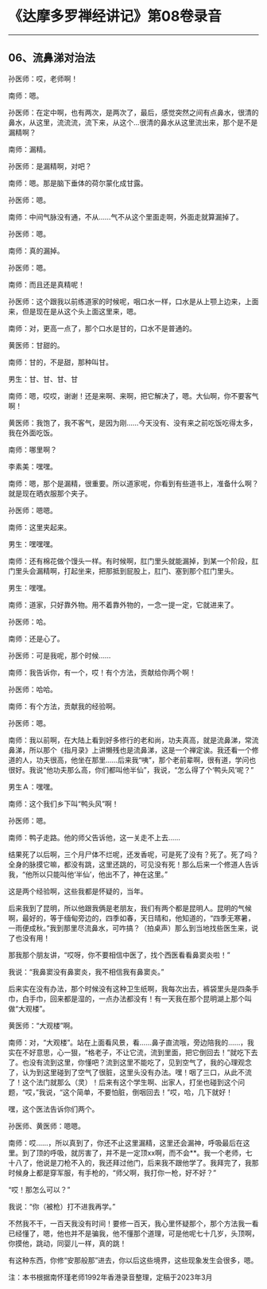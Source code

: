# 《达摩多罗禅经讲记》第08卷录音

------

## 06、流鼻涕对治法

孙医师：哎，老师啊！

南师：嗯。

孙医师：在定中啊，也有两次，是两次了，最后，感觉突然之间有点鼻水，很清的鼻水，从这里，流流流，流下来，从这个…很清的鼻水从这里流出来，那个是不是漏精啊？

南师：漏精。

孙医师：是漏精啊，对吧？

南师：嗯。那是脑下垂体的荷尔蒙化成甘露。

孙医师：嗯。

南师：中间气脉没有通，不从……气不从这个里面走啊，外面走就算漏掉了。

孙医师：嗯。

南师：真的漏掉。

孙医师：嗯。

南师：而且还是真精呢！

孙医师：这个跟我以前练道家的时候呢，咽口水一样，口水是从上颚上边来，上面来，但是现在是从这个头上面这里来，嗯。

南师：对，更高一点了，那个口水是甘的，口水不是普通的。

黄医师：甘甜的。

南师：甘的，不是甜，那种叫甘。

男生：甘、甘、甘、甘

南师：嗯，哎哎，谢谢！还是来啊、来啊，把它解决了，嗯。大仙啊，你不要客气啊！

黄医师：我饱了，我不客气，是因为刚……今天没有、没有来之前吃饭吃得太多，我在外面吃饭。

南师：哪里啊？

李素美：嘿嘿。

南师：嗯，那个是漏精，很重要。所以道家呢，你看到有些道书上，准备什么啊？就是现在晒衣服那个夹子。

孙医师：嗯嗯。

南师：这里夹起来。

男生：嘿嘿嘿。

南师：还有棉花做个馒头一样。有时候啊，肛门里头就能漏掉，到某一个阶段，肛门里头会漏精啊，打起坐来，把那抵到屁股上，肛门、塞到那个肛门里头。

男生：嘿嘿。

南师：道家，只好靠外物。用不着靠外物的，一念一提一定，它就进来了。

孙医师：哈。

南师：还是心了。

孙医师：可是我呢，那个时候……

南师：我告诉你，有一个，哎！有个方法，贡献给你两个啊！

孙医师：哈哈。

南师：有个方法，贡献我的经验啊。

孙医师：嗯。

南师：我以前啊，在大陆上看到好多修行的老和尚，功夫真高，就是流鼻涕，常流鼻涕，所以那个《指月录》上讲懒残也是流鼻涕，这是一个禅定诶。我还看一个修道的人，功夫很高，他坐在那里……后来我“咦”，那个老前辈啊，很有道，学问也很好。我说“他功夫那么高，你们都叫他半仙”，我说，“怎么得了个‘鸭头风’呢？”

男生Ａ：嘿嘿。

南师：这个我们乡下叫“鸭头风”啊！

孙医师：嗯。

南师：鸭子走路。他的师父告诉他，这一关走不上去……

结果死了以后啊，三个月尸体不烂呢，还发香呢，可是死了没有？死了。死了吗？全身的脉摸它嘛，都没有跳，这里还跳的，可见没有死！那么后来一个修道人告诉我，“他所以只能叫他‘半仙’，他出不了，神在这里。”

这是两个经验啊，这些我都是怀疑的，当年。

后来我到了昆明，所以他跟我俩是老朋友，我们有两个都是昆明人。昆明的气候啊，最好的，等于缅甸旁边的，四季如春，天日晴和，他知道的，“四季无寒暑，一雨便成秋。”我到那里尽流鼻水，可咋搞？（拍桌声）那么到当地找些医生来，说了也没有用！

那我那个朋友讲，“哎呀，你不要相信中医了，找个西医看看鼻窦炎啦！”

我说：“我鼻窦没有鼻窦炎，我不相信我有鼻窦炎。”

后来实在没有办法，那个时候没有这种卫生纸啊，我每次出去，裤袋里头是四条手巾，白手巾，回来都是湿的，一点办法都没有！有一天我在那个昆明湖上那个叫做“大观楼”。

黄医师：“大观楼”啊。

南师：对，“大观楼”。站在上面看风景，看……鼻子直流哦，旁边陪我的……，我实在不好意思，心一狠，“格老子，不让它流，流到里面，把它倒回去！”就吃下去了。也没有流到这里，你懂吧？流到这里不能吃了，见到空气了，我的心理观念了，认为到这里碰到了空气了很脏，这里头没有办法。嘿！咽了三口，从此不流了！这个法门就那么（灵）！后来有这个学生啊、出家人，打坐也碰到这个问题，“哎，”我说，“这个简单，不要怕脏，倒咽回去！”哎，哈，几下就好！

嘿，这个医法告诉你们两个。

孙医师、黄医师：嗯嗯。

南师：哎……，所以真到了，你还不止这里漏精，这里还会漏神，呼吸最后在这里。到了顶的呼吸，就厉害了，并不是一定顶xx啊，而不会**。我一个老师，七十八了，他说是刀枪不入的，我还拜过他门，后来我不跟他学了。我拜完了，我那时候身上都是穿军服，有手枪的，“师父啊，我打你一枪，好不好？”

“哎！那怎么可以？”

我说：“你（被枪）打不进我再学。”

不然我不干，一百天我没有时间！要修一百天，我心里怀疑那个，那个方法我一看已经懂了，嗯，他也并不是骗我，他不懂那个道理，可是他呢七十几岁，头顶啊，你摸他，跳动，同婴儿一样，真的跳！

有这种东西，你修“安那般那”进去，你以后这些境界，这些现象发生会很多，嗯。

注：本书根据南怀瑾老师1992年香港录音整理，定稿于2023年3月

